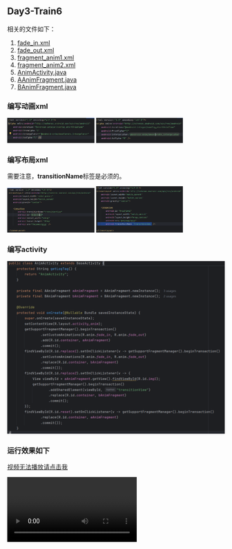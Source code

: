 ## Day3-Train6

相关的文件如下：

1. [fade_in.xml](https://partner-gitlab.mioffice.cn/nj-trainingcollege/miclassroom240819/androidgroup4/tanzhehao/homework/-/blob/main/day3/app/src/main/res/anim/fade_in.xml)
2. [fade_out.xml](https://partner-gitlab.mioffice.cn/nj-trainingcollege/miclassroom240819/androidgroup4/tanzhehao/homework/-/blob/main/day3/app/src/main/res/anim/fade_out.xml)
3. [fragment_anim1.xml](https://partner-gitlab.mioffice.cn/nj-trainingcollege/miclassroom240819/androidgroup4/tanzhehao/homework/-/blob/main/day3/app/src/main/res/layout/fragment_anim1.xml)
4. [fragment_anim2.xml](https://partner-gitlab.mioffice.cn/nj-trainingcollege/miclassroom240819/androidgroup4/tanzhehao/homework/-/blob/main/day3/app/src/main/res/layout/fragment_anim2.xml)
5. [AnimActivity.java](https://partner-gitlab.mioffice.cn/nj-trainingcollege/miclassroom240819/androidgroup4/tanzhehao/homework/-/blob/main/day3/app/src/main/java/fan/akua/day3/activities/AnimActivity.java)
6. [AAnimFragment.java](https://partner-gitlab.mioffice.cn/nj-trainingcollege/miclassroom240819/androidgroup4/tanzhehao/homework/-/blob/main/day3/app/src/main/java/fan/akua/day3/fragments/AAnimFragment.java)
7. [BAnimFragment.java](https://partner-gitlab.mioffice.cn/nj-trainingcollege/miclassroom240819/androidgroup4/tanzhehao/homework/-/blob/main/day3/app/src/main/java/fan/akua/day3/fragments/BAnimFragment.java)

### 编写动画xml

<div>
    <img src="vx_images/144695360235900.png" alt="fade_in" width="40%">
    <img src="vx_images/243264857058142.png" alt="fade_out" width="40%">
</div>

### 编写布局xml

需要注意，**transitionName**标签是必须的。

<div>
    <img src="vx_images/155724961290489.png" alt="fragment_anim1" width="40%">
    <img src="vx_images/393958720153113.png" alt="fragment_anim2" width="40%">
</div>

### 编写activity

![AnimActivity](vx_images/551295664371741.png)

### 运行效果如下

[视频无法播放请点击我](https://partner-gitlab.mioffice.cn/nj-trainingcollege/miclassroom240819/androidgroup4/tanzhehao/homework/-/tree/main/day3/pic/Screen_recording_20240821_165005.mp4)

<div>
    <video src="vx_images/Screen_recording_20240821_165005.mp4"></video>
</div>
